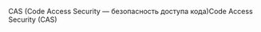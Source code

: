 <span data-ttu-id="75535-101">CAS (Code Access Security — безопасность доступа кода)</span><span class="sxs-lookup"><span data-stu-id="75535-101">Code Access Security (CAS)</span></span>